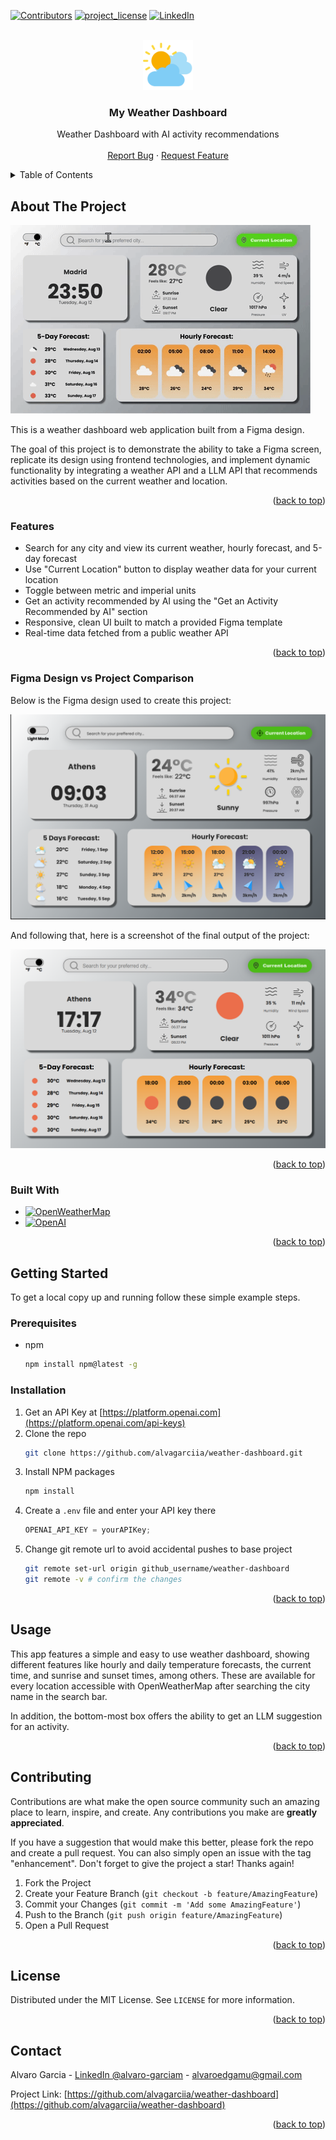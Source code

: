 <a id="readme-top"></a>
<!--
*** ReadMe template from Othneil Drew @othneildrew on GitHub
-->
[![Contributors][contributors-shield]][contributors-url]
[![project_license][license-shield]][license-url]
[![LinkedIn][linkedin-shield]][linkedin-url]


<!-- PROJECT LOGO -->
<br />
<div align="center">
  <a href="https://github.com/alvagarciia/weather-dashboard">
    <img src="media/logo.png" alt="Logo" width="80" height="80">
  </a>

<h3 align="center">My Weather Dashboard</h3>

  <p align="center">
    Weather Dashboard with AI activity recommendations
    <br />
    <br />
    <a href="https://github.com/alvagarciia/weather-dashboard/issues/new?labels=bug&template=bug-report---.md">Report Bug</a>
    &middot;
    <a href="https://github.com/alvagarciia/weather-dashboard/issues/new?labels=enhancement&template=feature-request---.md">Request Feature</a>
  </p>
</div>



<!-- TABLE OF CONTENTS -->
<details>
  <summary>Table of Contents</summary>
  <ol>
    <li>
      <a href="#about-the-project">About The Project</a>
      <ul>
        <li><a href="#features">Features</a></li>
        <li><a href="#figma-design">Figma Design</a></li>
        <li><a href="#built-with">Built With</a></li>
      </ul>
    </li>
    <li>
      <a href="#getting-started">Getting Started</a>
      <ul>
        <li><a href="#prerequisites">Prerequisites</a></li>
        <li><a href="#installation">Installation</a></li>
      </ul>
    </li>
    <li><a href="#usage">Usage</a></li>
    <li><a href="#contributing">Contributing</a></li>
    <li><a href="#license">License</a></li>
    <li><a href="#contact">Contact</a></li>
  </ol>
</details>



<!-- ABOUT THE PROJECT -->
## About The Project

![Weather Dashboard Showcase](./media/weather-dashboard-demo.gif)

This is a weather dashboard web application built from a Figma design.

The goal of this project is to demonstrate the ability to take a Figma screen, replicate its design using frontend technologies, and implement dynamic functionality by integrating a weather API and a LLM API that recommends activities based on the current weather and location.

<p align="right">(<a href="#readme-top">back to top</a>)</p>


### Features

- Search for any city and view its current weather, hourly forecast, and 5-day forecast
- Use "Current Location" button to display weather data for your current location
- Toggle between metric and imperial units
- Get an activity recommended by AI using the "Get an Activity Recommended by AI" section
- Responsive, clean UI built to match a provided Figma template
- Real-time data fetched from a public weather API

<p align="right">(<a href="#readme-top">back to top</a>)</p>


### Figma Design vs Project Comparison

Below is the Figma design used to create this project:

![Figma Design](./media/weather-dashboard-figma.png)

And following that, here is a screenshot of the final output of the project:

![Project Design](./media/weather-dashboard-res1.png)


<p align="right">(<a href="#readme-top">back to top</a>)</p>


### Built With

* [![OpenWeatherMap][openweathermap]](https://openweathermap.org/current)
* [![OpenAI][openai]](https://github.com/openai)

<p align="right">(<a href="#readme-top">back to top</a>)</p>



<!-- GETTING STARTED -->
## Getting Started

To get a local copy up and running follow these simple example steps.

### Prerequisites

* npm
  ```sh
  npm install npm@latest -g
  ```

### Installation

1. Get an API Key at [https://platform.openai.com](https://platform.openai.com/api-keys)
2. Clone the repo
   ```sh
   git clone https://github.com/alvagarciia/weather-dashboard.git
   ```
3. Install NPM packages
   ```sh
   npm install
   ```
4. Create a `.env` file and enter your API key there
   ```js
   OPENAI_API_KEY = yourAPIKey;
   ```
5. Change git remote url to avoid accidental pushes to base project
   ```sh
   git remote set-url origin github_username/weather-dashboard
   git remote -v # confirm the changes
   ```

<p align="right">(<a href="#readme-top">back to top</a>)</p>



<!-- USAGE EXAMPLES -->
## Usage

This app features a simple and easy to use weather dashboard, showing different features like hourly and daily temperature forecasts, the current time, and sunrise and sunset times, among others. These are available for every location accessible with OpenWeatherMap after searching the city name in the search bar.

In addition, the bottom-most box offers the ability to get an LLM suggestion for an activity.

<p align="right">(<a href="#readme-top">back to top</a>)</p>



<!-- CONTRIBUTING -->
## Contributing

Contributions are what make the open source community such an amazing place to learn, inspire, and create. Any contributions you make are **greatly appreciated**.

If you have a suggestion that would make this better, please fork the repo and create a pull request. You can also simply open an issue with the tag "enhancement".
Don't forget to give the project a star! Thanks again!

1. Fork the Project
2. Create your Feature Branch (`git checkout -b feature/AmazingFeature`)
3. Commit your Changes (`git commit -m 'Add some AmazingFeature'`)
4. Push to the Branch (`git push origin feature/AmazingFeature`)
5. Open a Pull Request

<p align="right">(<a href="#readme-top">back to top</a>)</p>



<!-- LICENSE -->
## License

Distributed under the MIT License. See `LICENSE` for more information.

<p align="right">(<a href="#readme-top">back to top</a>)</p>



<!-- CONTACT -->
## Contact

Alvaro Garcia - [LinkedIn @alvaro-garciam](https://www.linkedin.com/in/alvaro-garciam) - alvaroedgamu@gmail.com

Project Link: [https://github.com/alvagarciia/weather-dashboard](https://github.com/alvagarciia/weather-dashboard)

<p align="right">(<a href="#readme-top">back to top</a>)</p>



<!-- MARKDOWN LINKS & IMAGES -->
<!-- https://www.markdownguide.org/basic-syntax/#reference-style-links -->
[contributors-shield]: https://img.shields.io/github/contributors/alvagarciia/weather-dashboardalva.garciia/weather-dashboard.svg?style=for-the-badge
[contributors-url]: https://github.com/alvagarciia/weather-dashboard/graphs/contributors
[license-shield]: https://img.shields.io/github/license/alvagarciia/weather-dashboard.svg?style=for-the-badge
[license-url]: https://github.com/alva.garciia/weather-dashboard/blob/master/LICENSE.txt
[linkedin-shield]: https://img.shields.io/badge/-LinkedIn-black.svg?style=for-the-badge&logo=linkedin&colorB=555
[linkedin-url]: https://linkedin.com/in/alvaro-garciam


[openweathermap]: https://img.shields.io/badge/OpenWeatherMap-EB6E4B?style=for-the-badge&logo=accuweather&logoColor=white

[openai]: https://img.shields.io/badge/OpenAI-0f9e7b?style=for-the-badge&logo=openai&logoColor=white